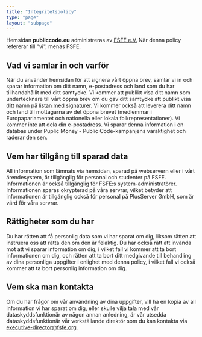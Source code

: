 ```yaml
---
title: "Integritetspolicy"
type: "page"
layout: "subpage"
---
```

Hemsidan **publiccode.eu** administreras av [FSFE e.V.](https://fsfe.org/about/legal/imprint.html) När denna
policy refererar till "vi", menas FSFE.

## Vad vi samlar in och varför

När du använder hemsidan för att signera vårt öppna brev, samlar vi
in och sparar information om ditt namn, e-postadress och land som du
har tillhandahållit med ditt samtycke. Vi kommer att publikt visa ditt
namn som undertecknare till vårt öppna brev om du gav ditt samtycke
att publikt visa ditt namn på [listan med signaturer](/openletter/all-signatures). Vi kommer
också att leverera ditt namn och land till mottagarna av det öppna
brevet (medlemmar i Europaparlamentet och nationella eller lokala
folkrepresentationer). Vi kommer inte att dela din e-postadress. Vi
sparar denna information i en databas under Puplic Money - Public
Code-kampanjens varaktighet och raderar den sen.

## Vem har tillgång till sparad data

All information som lämnats via hemsidan, sparad på webservern eller i
vårt ärendesystem, är tillgänglig för personal och studenter på FSFE.
Informationen är också tillgänglig för FSFE:s system-administratörer.
Informationen sparas okrypterad på våra servrar, vilket betyder att
informationen är tillgänglig också för personal på PlusServer GmbH,
som är värd för våra servrar.

## Rättigheter som du har

Du har rätten att få personlig data som vi har sparat om dig, liksom
rätten att instruera oss att rätta den om den är felaktig. Du har
också rätt att invända mot att vi sparar information om dig, i vilket
fall vi kommer att ta bort informationen om dig, och rätten att ta
bort ditt medgivande till behandling av dina personliga uppgifter i
enlighet med denna policy, i vilket fall vi också kommer att ta bort
personlig information om dig.

## Vem ska man kontakta

Om du har frågor om vår användning av dina uppgifter, vill ha en kopia
av all information vi har sparat om dig, eller skulle vilja tala med
vår dataskyddsfunktionär av någon annan anledning, är vår utsedda
dataskyddsfunktionär vår verkställande direktör som du kan kontakta
via [executive-director@fsfe.org](mailto:executive-director@fsfe.org).
